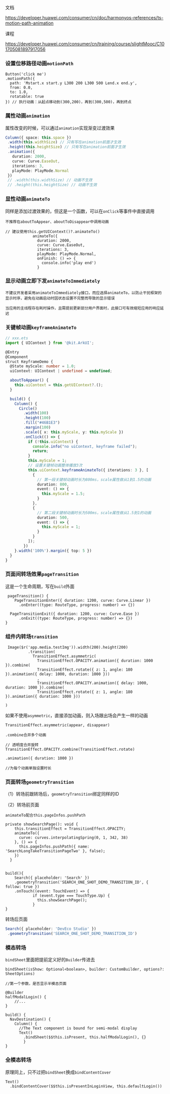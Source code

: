 文档

https://developer.huawei.com/consumer/cn/doc/harmonyos-references/ts-motion-path-animation



课程

https://developer.huawei.com/consumer/cn/training/course/slightMooc/C101705081897917056



### 设置位移路径动画`motionPath`

```
Button('click me')
.motionPath({
  path: 'Mstart.x start.y L300 200 L300 500 Lend.x end.y',
  from: 0.0,
  to: 1.0,
  rotatable: true
}) // 执行动画：从起点移动到(300,200)，再到(300,500)，再到终点
```



### 属性动画`animation`

属性改变的时候，可以通过`animation`实现渐变过渡效果

```typescript
Column({ space: this.space })
 .width(this.widthSize) // 只有写在animation前面才生效
 .height(this.heightSize) // 只有写在animation前面才生效
 .animation({
   duration: 2000,
   curve: Curve.EaseOut,
   iterations: 3,
   playMode: PlayMode.Normal
 })
 // .width(this.widthSize) // 动画不生效
 // .height(this.heightSize) // 动画不生效
```



### 显性动画`animateTo`

同样是添加过渡效果的，但这是一个函数，可以在`onClick`等事件中直接调用

```
不推荐在aboutToAppear、aboutToDisappear中调用动画
```



```
// 建议使用this.getUIContext()?.animateTo()
            animateTo({
              duration: 2000,
              curve: Curve.EaseOut,
              iterations: 3,
              playMode: PlayMode.Normal,
              onFinish: () => {
                console.info('play end')
              }
```



### 显示动画立即下发`animateToImmediately`

```
不建议开发者采用animateToImmediately接口，而应选择animateTo，以防止干扰框架的显示时序，避免在动画启动时因状态设置不完整而导致的显示错误

当应用的主线程存在耗时操作，且需提前更新部分用户界面时，此接口可有效缩短应用的响应延迟
```





### 关键帧动画`keyframeAnimateTo`

```typescript
// xxx.ets
import { UIContext } from '@kit.ArkUI';

@Entry
@Component
struct KeyframeDemo {
  @State myScale: number = 1.0;
  uiContext: UIContext | undefined = undefined;

  aboutToAppear() {
    this.uiContext = this.getUIContext?.();
  }

  build() {
    Column() {
      Circle()
        .width(100)
        .height(100)
        .fill("#46B1E3")
        .margin(100)
        .scale({ x: this.myScale, y: this.myScale })
        .onClick(() => {
          if (!this.uiContext) {
            console.info("no uiContext, keyframe failed");
            return;
          }
          this.myScale = 1;
          // 设置关键帧动画整体播放3次
          this.uiContext.keyframeAnimateTo({ iterations: 3 }, [
            {
              // 第一段关键帧动画时长为800ms，scale属性做从1到1.5的动画
              duration: 800,
              event: () => {
                this.myScale = 1.5;
              }
            },
            {
              // 第二段关键帧动画时长为500ms，scale属性做从1.5到1的动画
              duration: 500,
              event: () => {
                this.myScale = 1;
              }
            }
          ]);
        })
    }.width('100%').margin({ top: 5 })
  }
}
```



### 页面间转场效果`pageTransition`

这是一个生命周期，写在`build`外面

```
 pageTransition() {
    PageTransitionEnter({ duration: 1200, curve: Curve.Linear })
      .onEnter((type: RouteType, progress: number) => {})
  
  PageTransitionExit({ duration: 1200, curve: Curve.Ease })
      .onExit((type: RouteType, progress: number) => {})
}
```



### 组件内转场`transition`

```
 Image($r('app.media.testImg')).width(200).height(200)
          .transition(
            TransitionEffect.asymmetric(
              TransitionEffect.OPACITY.animation({ duration: 1000 }).combine(
              TransitionEffect.rotate({ z: 1, angle: 180 }).animation({ delay: 1000, duration: 1000 }))
              ,
              TransitionEffect.OPACITY.animation({ delay: 1000, duration: 1000 }).combine(
              TransitionEffect.rotate({ z: 1, angle: 180 }).animation({ duration: 1000 }))

)
```



如果不使用`asymmetric`，直接添加动画，则入场跟出场会产生一样的动画

```
TransitionEffect.asymmetric(appear, disappear)
```



```
.combine合并多个动画

// 透明度合并旋转
TransitionEffect.OPACITY.combine(TransitionEffect.rotate)
```



```
.animation({ duration: 1000 })

//为每个动画单独设置时长
```



### 页面转场`geometryTransition`

（1）转场前跟转场后，`geometryTransition`绑定同样的ID

（2）转场前页面

```
animateTo配合this.pageInfos.pushPath
```



```
private showSearchPage(): void {
    this.transitionEffect = TransitionEffect.OPACITY;
    animateTo({
      curve: curves.interpolatingSpring(0, 1, 342, 38)
    }, () => {
      this.pageInfos.pushPath({ name: 'SearchLongTakeTransitionPageTwo' }, false);
    })
  }


build(){
	Search({ placeholder: 'Search' })
	.geometryTransition('SEARCH_ONE_SHOT_DEMO_TRANSITION_ID', { follow: true })
	.onTouch((event: TouchEvent) => {
            if (event.type === TouchType.Up) {
              this.showSearchPage();
            }
}
```



转场后页面

```typescript
Search({ placeholder: 'DevEco Studio' })
 .geometryTransition('SEARCH_ONE_SHOT_DEMO_TRANSITION_ID')
```



### 模态转场

`bindSheet`里面把提前定义好的`Builder`传进去

```
bindSheet(isShow: Optional<boolean>, builder: CustomBuilder, options?: SheetOptions)

//第一个参数，是否显示半模态页面
```



```
@Builder
halfModalLogin() {
	//...
}

build() {
  NavDestination() {
    Column() {
      //The Text component is bound for semi-modal display
      Text()
        .bindSheet($$this.isPresent, this.halfModalLogin(), {}
        }
}
```



### 全模态转场

原理同上，只不过把`bindSheet`换成`bindContentCover`

```
Text()
  .bindContentCover($$this.isPresentInLoginView, this.defaultLogin())
```

